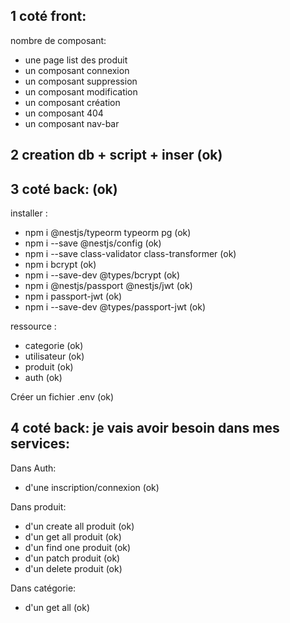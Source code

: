 ## 1 coté front:

nombre de composant:

- une page list des produit
- un composant connexion
- un composant suppression
- un composant modification
- un composant création
- un composant 404
- un composant nav-bar

## 2 creation db + script + inser (ok)

## 3 coté back: (ok)

installer :

- npm i @nestjs/typeorm typeorm pg (ok)
- npm i --save @nestjs/config (ok)
- npm i --save class-validator class-transformer (ok)
- npm i bcrypt (ok)
- npm i --save-dev @types/bcrypt (ok)
- npm i @nestjs/passport @nestjs/jwt (ok)
- npm i passport-jwt (ok)
- npm i --save-dev @types/passport-jwt (ok)

ressource :

- categorie (ok)
- utilisateur (ok)
- produit (ok)
- auth (ok)

Créer un fichier .env (ok)

## 4 coté back: je vais avoir besoin dans mes services:

Dans Auth:

- d'une inscription/connexion (ok)

Dans produit:

- d'un create all produit (ok)
- d'un get all produit (ok)
- d'un find one produit (ok)
- d'un patch produit (ok)
- d'un delete produit (ok)

Dans catégorie:

- d'un get all (ok)
